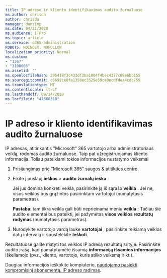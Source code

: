 ```yaml
---
title: IP adreso ir kliento identifikavimas audito žurnaluose
ms.author: chrisda
author: chrisda
manager: dansimp
ms.date: 04/21/2020
ms.audience: ITPro
ms.topic: article
ms.service: o365-administration
ROBOTS: NOINDEX, NOFOLLOW
localization_priority: Normal
ms.custom:
- "1367"
- "3100005"
ms.assetid: ''
ms.openlocfilehash: 295418f3c433df2ba1004f4bec4377c68e6bb155
ms.sourcegitcommit: c6692ce0fa1358ec3529e59ca0ecdfdea4cdc759
ms.translationtype: MT
ms.contentlocale: lt-LT
ms.lasthandoff: 09/14/2020
ms.locfileid: "47668318"
---
```

# <a name="identify-ip-address-and-client-in-audit-logs"></a>IP adreso ir kliento identifikavimas audito žurnaluose

IP adresas, atitinkantis "Microsoft" 365 vartotojo arba administratoriaus veiklą, rodomas audito žurnaluose. Taip pat užregistruojamas kliento informacija. Toliau pateikiami tokios informacijos nustatymo veiksmai

1. Prisijungimas prie ["Microsoft 365" saugos & atitikties centro](https://protection.office.com/).

2. Eikite į puslapį **ieškos**  >  **audito žurnalų ieška** .

   Jei jus domina konkreti veikla, pasirinkite ją iš sąrašo **veikla** . Jei ne, visos veiklos bus grąžintos pasirinktam vartotojui (numatytasis parametras).

   **Pastaba**: tam tikra veikla gali būti neprieinama meniu **veikla** ; Tačiau šie audito elementai bus pateikti, jei pažymėtas **visos veiklos rezultatų rodymas** (numatytasis parametras).

3. Nurodykite vartotojo vardą lauke **vartotojai** , pasirinkite reikiamą veiklos datų intervalą ir spustelėkite **Ieškoti**.

Rezultatuose galite matyti tos veiklos IP adresą rezultatų srityje. Pasirinkite audito įrašą, kad pamatytumėte išsamią **informaciją išsamios informacijos** iškeliamojo (pvz., kliento, vartotojo, kuris atliko veiksmą ir kt.).

Daugiau informacijos ieškokite kompiuterio, [naudojamo pasiekti kompromisinį abonementą, IP adreso radimas](https://docs.microsoft.com/microsoft-365/compliance/auditing-troubleshooting-scenarios#find-the-ip-address-of-the-computer-used-to-access-a-compromised-account).
